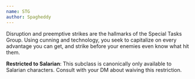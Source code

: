 ```yaml
---
name: STG
author: Spagheddy
---
```

Disruption and preemptive strikes are the hallmarks of the Special Tasks Group. Using cunning and technology, you
seek to capitalize on every advantage you can get, and strike before your enemies even know what hit them.

__Restricted to Salarian__: This subclass is canonically only available to Salarian characters. Consult with your DM about waiving this restriction.

